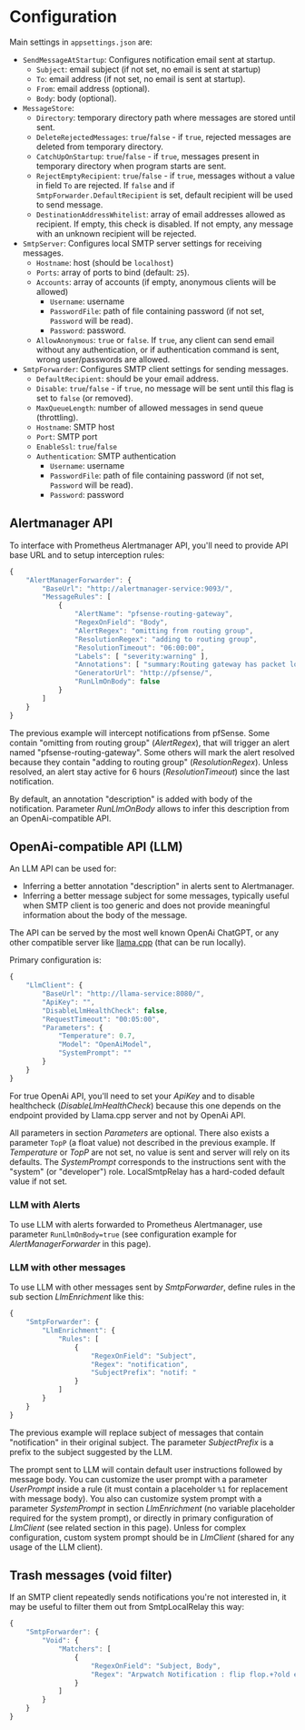 # Configuration

Main settings in `appsettings.json` are:

- `SendMessageAtStartup`: Configures notification email sent at startup.
  - `Subject`: email subject (if not set, no email is sent at startup)
  - `To`: email address (if not set, no email is sent at startup).
  - `From`: email address (optional).
  - `Body`: body (optional).
- `MessageStore`:
  - `Directory`: temporary directory path where messages are stored until sent.
  - `DeleteRejectedMessages`: `true`/`false` - if `true`, rejected messages are deleted from temporary directory.
  - `CatchUpOnStartup`: `true`/`false` - if `true`, messages present in temporary directory when program starts are sent.
  - `RejectEmptyRecipient`: `true`/`false` - if `true`, messages without a value in field `To` are rejected. If `false` and if `SmtpForwarder.DefaultRecipient` is set, default recipient will be used to send message.
  - `DestinationAddressWhitelist`: array of email addresses allowed as recipient. If empty, this check is disabled. If not empty, any message with an unknown recipient will be rejected.
- `SmtpServer`: Configures local SMTP server settings for receiving messages.
  - `Hostname`: host (should be `localhost`)
  - `Ports`: array of ports to bind (default: `25`).
  - `Accounts`: array of accounts (if empty, anonymous clients will be allowed)
    - `Username`: username
    - `PasswordFile`: path of file containing password (if not set, `Password` will be read).
    - `Password`: password.
  - `AllowAnonymous`: `true` or `false`. If `true`, any client can send email without any authentication, or if authentication command is sent, wrong user/passwords are allowed.
- `SmtpForwarder`: Configures SMTP client settings for sending messages.
  - `DefaultRecipient`: should be your email address.
  - `Disable`: `true`/`false` - if `true`, no message will be sent until this flag is set to `false` (or removed).
  - `MaxQueueLength`: number of allowed messages in send queue (throttling).
  - `Hostname`: SMTP host
  - `Port`: SMTP port
  - `EnableSsl`: `true`/`false`
  - `Authentication`: SMTP authentication
    - `Username`: username
    - `PasswordFile`: path of file containing password (if not set, `Password` will be read).
    - `Password`: password

## Alertmanager API

To interface with Prometheus Alertmanager API, you'll need to provide API base URL and to setup interception rules:

```js  
{
    "AlertManagerForwarder": {
        "BaseUrl": "http://alertmanager-service:9093/",
        "MessageRules": [
            {
                "AlertName": "pfsense-routing-gateway",
                "RegexOnField": "Body",
                "AlertRegex": "omitting from routing group",
                "ResolutionRegex": "adding to routing group",
                "ResolutionTimeout": "06:00:00",
                "Labels": [ "severity:warning" ],
                "Annotations": [ "summary:Routing gateway has packet loss" ],
                "GeneratorUrl": "http://pfsense/",
                "RunLlmOnBody": false
            }
        ]
    }
}
```

The previous example will intercept notifications from pfSense. Some contain "omitting from routing group" (*AlertRegex*), that will trigger an alert named "pfsense-routing-gateway". Some others will mark the alert resolved because they contain "adding to routing group" (*ResolutionRegex*). Unless resolved, an alert stay active for 6 hours (*ResolutionTimeout*) since the last notification.

By default, an annotation "description" is added with body of the notification. Parameter *RunLlmOnBody* allows to infer this description from an OpenAi-compatible API.

## OpenAi-compatible API (LLM)

An LLM API can be used for:

- Inferring a better annotation "description" in alerts sent to Alertmanager.
- Inferring a better message subject for some messages, typically useful when SMTP client is too generic and does not provide meaningful information about the body of the message.

The API can be served by the most well known OpenAi ChatGPT, or any other compatible server like [llama.cpp](https://github.com/ggerganov/llama.cpp/tree/master) (that can be run locally).

Primary configuration is:

```js 
{
    "LlmClient": {
        "BaseUrl": "http://llama-service:8080/",
        "ApiKey": "",
        "DisableLlmHealthCheck": false,
        "RequestTimeout": "00:05:00",
        "Parameters": {
            "Temperature": 0.7,
            "Model": "OpenAiModel",
            "SystemPrompt": ""
        }
    }
}
```

For true OpenAi API, you'll need to set your *ApiKey* and to disable healthcheck (*DisableLlmHealthCheck*) because this one depends on the endpoint provided by Llama.cpp server and not by OpenAi API.

All parameters in section *Parameters* are optional. There also exists a parameter `TopP` (a float value) not described in the previous example. If *Temperature* or *TopP* are not set, no value is sent and server will rely on its defaults. The *SystemPrompt* corresponds to the instructions sent with the "system" (or "developer") role. LocalSmtpRelay has a hard-coded default value if not set.

### LLM with Alerts

To use LLM with alerts forwarded to Prometheus Alertmanager, use parameter `RunLlmOnBody=true` (see configuration example for *AlertManagerForwarder* in this page).

### LLM with other messages

To use LLM with other messages sent by *SmtpForwarder*, define rules in the sub section *LlmEnrichment* like this:

```js 
{
    "SmtpForwarder": {
        "LlmEnrichment": {
            "Rules": [
                {
                    "RegexOnField": "Subject",
                    "Regex": "notification",
                    "SubjectPrefix": "notif: "
                }
            ]
        }
    }
}
```

The previous example will replace subject of messages that contain "notification" in their original subject. The parameter *SubjectPrefix* is a prefix to the subject suggested by the LLM.

The prompt sent to LLM will contain default user instructions followed by message body. You can customize the user prompt with a parameter *UserPrompt* inside a rule (it must contain a placeholder `%1` for replacement with message body). You also can customize system prompt with a parameter *SystemPrompt* in section *LlmEnrichment* (no variable placeholder required for the system prompt), or directly in primary configuration of *LlmClient* (see related section in this page).
Unless for complex configuration, custom system prompt should be in *LlmClient* (shared for any usage of the LLM client).

## Trash messages (void filter)

If an SMTP client repeatedly sends notifications you're not interested in, it may be useful to filter them out from SmtpLocalRelay this way:

```js
{
    "SmtpForwarder": {
        "Void": {
            "Matchers": [
                {
                    "RegexOnField": "Subject, Body",
                    "Regex": "Arpwatch Notification : flip flop.+?old ethernet address: ab:cd:ef",
                }
            ]
        }
    }
}
```

